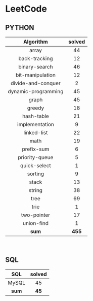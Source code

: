 # LeetCode
## PYTHON
|    Algorithm    | solved |
| :-------------: | :----: |
|array|44|
|back-tracking|12|
|binary-search|46|
|bit-manipulation|12|
|divide-and-conquer|2|
|dynamic-programming|45|
|graph|45|
|greedy|18|
|hash-table|21|
|implementation|9|
|linked-list|22|
|math|19|
|prefix-sum|6|
|priority-queue|5|
|quick-select|1|
|sorting|9|
|stack|13|
|string|38|
|tree|69|
|trie|1|
|two-pointer|17|
|union-find|1|
| **sum** | **455**|

<br>

 ## SQL
|    SQL    | solved |
| :-------------: | :----: |
|    MySQL    |45|
| **sum** | **45**|


